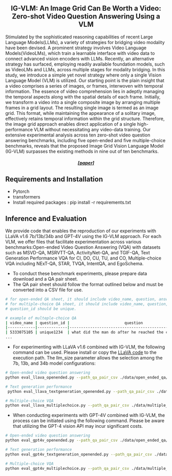 

<h2 align="center"> <a>IG-VLM: An Image Grid Can Be Worth a Video: Zero-shot Video Question Answering Using a VLM</a></h2>
Stimulated by the sophisticated reasoning capabilities of recent Large Language Models(LLMs), a variety of strategies for bridging video modality have been devised. A prominent strategy involves Video Language Models(VideoLMs), which train a learnable interface with video data to connect advanced vision encoders with LLMs. Recently, an alternative strategy has surfaced, employing readily available foundation models, such as VideoLMs and LLMs, across multiple stages for modality bridging. In this study, we introduce a simple yet novel strategy where only a single Vision Language Model (VLM) is utilized. Our starting point is the plain insight that a video comprises a series of images, or frames, interwoven with temporal information. The essence of video comprehension lies in adeptly managing the temporal aspects along with the spatial details of each frame. Initially, we transform a video into a single composite image by arranging multiple frames in a grid layout. The resulting single image is termed as an image grid. This format, while maintaining the appearance of a solitary image, effectively retains temporal information within the grid structure. Therefore, the image grid approach enables direct application of a single high-performance VLM without necessitating any video-data training. Our extensive experimental analysis across ten zero-shot video question answering benchmarks, including five open-ended and five multiple-choice benchmarks, reveals that the proposed Image Grid Vision Language Model (IG-VLM) surpasses the existing methods in nine out of ten benchmarks.

<h5 align="center"> <a href="https://arxiv.org/abs/2403.18406">[paper]</a></h5>


## Requirements and Installation
* Pytorch
* transformers
* Install required packages : pip install -r requirements.txt


## Inference and Evaluation
We provide code that enables the reproduction of our experiments with LLaVA v1.6 7b/13b/34b and GPT-4V using the IG-VLM approach. For each VLM, we offer files that facilitate experimentation across various benchmarks:Open-ended Video Question Answering (VQA) with datasets such as MSVD-QA, MSRVTT-QA, ActivityNet-QA, and TGIF-QA, Text Generation Performance VQA for CI, DO, CU, TU, and CO, Multiple-choice VQA including NExT-QA, STAR, TVQA, IntentQA, and EgoSchema.
 * To conduct these benchmark experiments, please prepare data download and a QA pair sheet. 
 * The QA pair sheet should follow the format outlined below and must be converted into a CSV file for use.
 ```bash
 # for open-ended QA sheet, it should include video_name, question, answer, question_id and question_type(optional)
 # for multiple-choice QA sheet, it should include video_name, question, options(a0, a1, a2, .. ), answer, question_id and question_type(optional).
 # question_id should be unique.

 # example of multeple-choice QA
 | video_name | question_id |                        question                       |       a0      |      a1     |    a2    |        a3      |        a4       |   answer   | question_type(optional) | 
 |------------|-------------|-------------------------------------------------------|---------------|-------------|----------|----------------|-----------------|------------|-------------------------|
 | 5333075105 | unique1234  | what did the man do after he reached the cameraman?   | play with toy |inspect wings|   stop   |move to the side|pick up something|    stop    |            TN           |
 ...
```

 * For experimenting with LLaVA v1.6 combined with IG-VLM, the following command can be used. Please install or copy the <a href="https://github.com/haotian-liu/LLaVA">LLaVA code</a> to the execution path. The llm_size parameter allows the selection among the 7b, 13b, and 34b model configurations:
 ```bash
 # Open-ended video question answering
 python eval_llava_openended.py --path_qa_pair_csv ./data/open_ended_qa/ActivityNet_QA.csv --path_video /data/activitynet/videos/%s.mp4 --path_result ./result_activitynet/ --api_key {api_key} --llm_size 7b
 ```
 ```bash
 # Text generation performance
  python eval_llava_textgeneration_openended.py --path_qa_pair_csv ./data/text_generation_benchmark/Generic_QA.csv --path_video /data/activitynet/videos/%s.mp4 --path_result ./result_textgeneration/ --api_key {api_key} --llm_size 13b
 ```
 ```bash
 # Multiple-choice VQA
 python eval_llava_multiplechoice.py --path_qa_pair_csv ./data/multiple_choice_qa/TVQA.csv --path_video /data/TVQA/videos/%s.mp4 --path_result ./result_tvqa/ --llm_size 34b
 ```
 * When conducting experiments with GPT-4V combined with IG-VLM, the process can be initiated using the following command. Please be aware that utilizing the GPT-4 vision API may incur significant costs. 
 ```bash
 # Open-ended video question answering
 python eval_gpt4v_openended.py --path_qa_pair_csv ./data/open_ended_qa/MSVD_QA.csv --path_video /data/msvd/videos/%s.avi --path_result ./result_activitynet_gpt4/ --api_key {api_key}
 ```
 ```bash
 # Text generation performance
 python eval_gpt4v_textgeneration_openended.py --path_qa_pair_csv ./data/text_generation_benchmark/Generic_QA.csv --path_video /data/activitynet/videos/%s.mp4 --path_result ./result_textgeneration_gpt4/ --api_key {api_key}
 ```
 ```bash
 # Multiple-choice VQA
 python eval_gpt4v_multiplechoice.py --path_qa_pair_csv ./data/multiple_choice_qa/EgoSchema.csv --path_video /data/EgoSchema/videos/%s.mp4 --path_result ./result_egoschema_gpt4/ --api_key {api_key}
 ```


